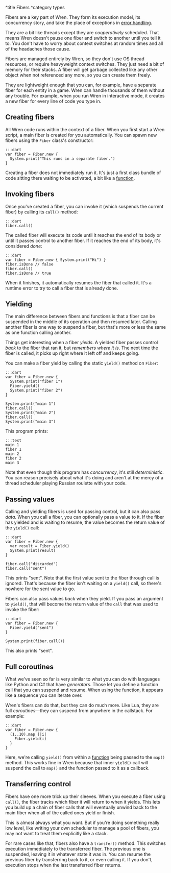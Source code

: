 ^title Fibers
^category types

Fibers are a key part of Wren. They form its execution model, its concurrency
story, and take the place of exceptions in [error
handling](error-handling.html).

They are a bit like threads except they are *cooperatively* scheduled. That
means Wren doesn't pause one fiber and switch to another until you tell it to.
You don't have to worry about context switches at random times and all of the
headaches those cause.

Fibers are managed entirely by Wren, so they don't use OS thread resources, or
require heavyweight context switches. They just need a bit of memory for their
stacks. A fiber will get garbage collected like any other object when not
referenced any more, so you can create them freely.

They are lightweight enough that you can, for example, have a separate fiber
for each entity in a game. Wren can handle thousands of them without any
trouble. For example, when you run Wren in interactive mode, it creates a new
fiber for every line of code you type in.

## Creating fibers

All Wren code runs within the context of a fiber. When you first start a Wren
script, a main fiber is created for you automatically. You can spawn new fibers
using the `Fiber` class's constructor:

    :::dart
    var fiber = Fiber.new {
      System.print("This runs in a separate fiber.")
    }

Creating a fiber does not immediately run it. It's just a first class bundle of
code sitting there waiting to be activated, a bit like a
[function](functions.html).

## Invoking fibers

Once you've created a fiber, you can invoke it (which suspends the current
fiber) by calling its `call()` method:

    :::dart
    fiber.call()

The called fiber will execute its code until it reaches the end of its body or
until it passes control to another fiber. If it reaches the end of its body,
it's considered *done*:

    :::dart
    var fiber = Fiber.new { System.print("Hi") }
    fiber.isDone // false
    fiber.call()
    fiber.isDone // true

When it finishes, it automatically resumes the fiber that called it. It's a
runtime error to try to call a fiber that is already done.

## Yielding

The main difference between fibers and functions is that a fiber can be
suspended in the middle of its operation and then resumed later. Calling
another fiber is one way to suspend a fiber, but that's more or less the same
as one function calling another.

Things get interesting when a fiber *yields*. A yielded fiber passes control
*back* to the fiber that ran it, but *remembers where it is*. The next time the
fiber is called, it picks up right where it left off and keeps going.

You can make a fiber yield by calling the static `yield()` method on `Fiber`:

    :::dart
    var fiber = Fiber.new {
      System.print("fiber 1")
      Fiber.yield()
      System.print("fiber 2")
    }

    System.print("main 1")
    fiber.call()
    System.print("main 2")
    fiber.call()
    System.print("main 3")

This program prints:

    :::text
    main 1
    fiber 1
    main 2
    fiber 2
    main 3

Note that even though this program has *concurrency*, it's still
*deterministic*. You can reason precisely about what it's doing and aren't at
the mercy of a thread scheduler playing Russian roulette with your code.

## Passing values

Calling and yielding fibers is used for passing control, but it can also pass
*data*. When you call a fiber, you can optionally pass a value to it. If the
fiber has yielded and is waiting to resume, the value becomes the return value
of the `yield()` call:

    :::dart
    var fiber = Fiber.new {
      var result = Fiber.yield()
      System.print(result)
    }

    fiber.call("discarded")
    fiber.call("sent")

This prints "sent". Note that the first value sent to the fiber through call is
ignored. That's because the fiber isn't waiting on a `yield()` call, so there's
nowhere for the sent value to go.

Fibers can also pass values *back* when they yield. If you pass an argument to
`yield()`, that will become the return value of the `call` that was used to
invoke the fiber:

    :::dart
    var fiber = Fiber.new {
      Fiber.yield("sent")
    }

    System.print(fiber.call())

This also prints "sent".

## Full coroutines

What we've seen so far is very similar to what you can do with languages like
Python and C# that have *generators*. Those let you define a function call that
you can suspend and resume. When using the function, it appears like a sequence
you can iterate over.

Wren's fibers can do that, but they can do much more. Like Lua, they are full
*coroutines*&mdash;they can suspend from anywhere in the callstack. For
example:

    :::dart
    var fiber = Fiber.new {
      (1..10).map {|i|
        Fiber.yield(i)
      }
    }

Here, we're calling `yield()` from within a [function](functions.html) being
passed to the `map()` method. This works fine in Wren because that inner
`yield()` call will suspend the call to `map()` and the function passed to it
as a callback.

## Transferring control

Fibers have one more trick up their sleeves. When you execute a fiber using
`call()`, the fiber tracks which fiber it will return to when it yields. This
lets you build up a chain of fiber calls that will eventually unwind back to
the main fiber when all of the called ones yield or finish.

This is almost always what you want. But if you're doing something really low
level, like writing your own scheduler to manage a pool of fibers, you may not
want to treat them explicitly like a stack.

For rare cases like that, fibers also have a `transfer()` method. This switches
execution immediately to the transferred fiber. The previous one is suspended,
leaving it in whatever state it was in. You can resume the previous fiber by
transferring back to it, or even calling it. If you don't, execution stops when
the last transferred fiber returns.
